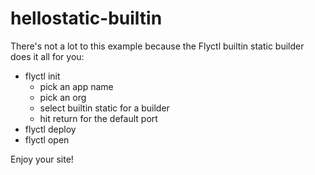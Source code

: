 # hellostatic-builtin

There's not a lot to this example because the Flyctl builtin static builder does it all for you:

* flyctl init
  * pick an app name
  * pick an org
  * select builtin static for a builder
  * hit return for the default port
* flyctl deploy
* flyctl open

Enjoy your site!
